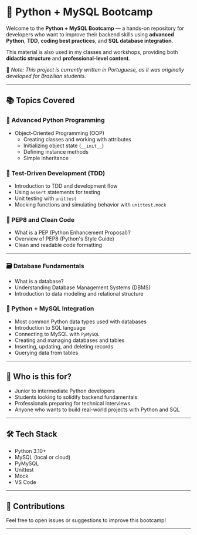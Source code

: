 # 🐍 Python + MySQL Bootcamp

Welcome to the **Python + MySQL Bootcamp** — a hands-on repository for developers who want to improve their backend skills using **advanced Python**, **TDD**, **coding best practices**, and **SQL database integration**.

This material is also used in my classes and workshops, providing both **didactic structure** and **professional-level content**.

📌 *Note: This project is currently written in Portuguese, as it was originally developed for Brazilian students.*

---

## 📚 Topics Covered

### 🔹 Advanced Python Programming

- Object-Oriented Programming (OOP)
  - Creating classes and working with attributes
  - Initializing object state (`__init__`)
  - Defining instance methods
  - Simple inheritance

### 🧪 Test-Driven Development (TDD)

- Introduction to TDD and development flow
- Using `assert` statements for testing
- Unit testing with `unittest`
- Mocking functions and simulating behavior with `unittest.mock`

### 🎨 PEP8 and Clean Code

- What is a PEP (Python Enhancement Proposal)?
- Overview of PEP8 (Python's Style Guide)
- Clean and readable code formatting

---

### 🗃️ Database Fundamentals

- What is a database?
- Understanding Database Management Systems (DBMS)
- Introduction to data modeling and relational structure

### 🧩 Python + MySQL Integration

- Most common Python data types used with databases
- Introduction to SQL language
- Connecting to MySQL with `PyMySQL`
- Creating and managing databases and tables
- Inserting, updating, and deleting records
- Querying data from tables

---

## 🚀 Who is this for?

- Junior to intermediate Python developers
- Students looking to solidify backend fundamentals
- Professionals preparing for technical interviews
- Anyone who wants to build real-world projects with Python and SQL

---

## 🛠️ Tech Stack

- Python 3.10+
- MySQL (local or cloud)
- PyMySQL
- Unittest
- Mock
- VS Code

---

## 🤝 Contributions

Feel free to open issues or suggestions to improve this bootcamp!

---